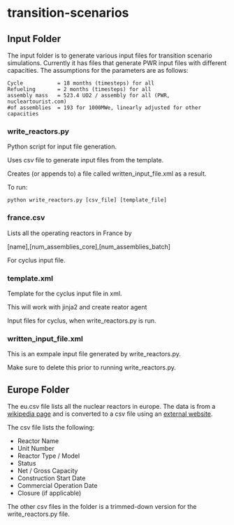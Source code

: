# transition-scenarios

## Input Folder
The input folder is to generate various input files for transition scenario
simulations. Currently it has files that generate PWR input files with 
different capacities. The assumptions for the parameters are as follows:

	Cycle 			= 18 months (timesteps) for all
	Refueling 		= 2 months (timesteps) for all
	assembly mass 	= 523.4 UO2 / assembly for all (PWR, nucleartourist.com)
	#of assemblies 	= 193 for 1000MWe, linearly adjusted for other capacities



### write_reactors.py
Python script for input file generation.

Uses csv file to generate input files from the template.

Creates (or appends to) a file called written_input_file.xml as a result.


To run:

	python write_reactors.py [csv_file] [template_file]


### france.csv
Lists all the operating reactors in France by 

[name],[num_assemblies_core],[num_assemblies_batch]

For cyclus input file.


### template.xml
Template for the cyclus input file in xml.

This will work with jinja2 and create reator agent

Input files for cyclus, when write_reactors.py is run.


### written_input_file.xml
This is an exmpale input file generated by write_reactors.py.

Make sure to delete this prior to running write_reactors.py.

## Europe Folder
The eu.csv file lists all the nuclear reactors in europe.
The data is from a [wikipedia page](https://en.wikipedia.org/wiki/List_of_nuclear_reactors)
and is converted to a csv file using an
[external website](http://wikitable2csv.ggor.de/).

The csv file lists the following:
* Reactor Name
* Unit Number
* Reactor Type / Model
* Status
* Net / Gross Capacity
* Construction Start Date
* Commercial Operation Date
* Closure (if applicable)

The other csv files in the folder is a trimmed-down version
for the write_reactors.py file.